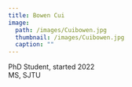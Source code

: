 ```yaml
---
title: Bowen Cui
image: 
  path: /images/Cuibowen.jpg
  thumbnail: /images/Cuibowen.jpg
  caption: ""
---
```

PhD Student, started 2022  
MS, SJTU  